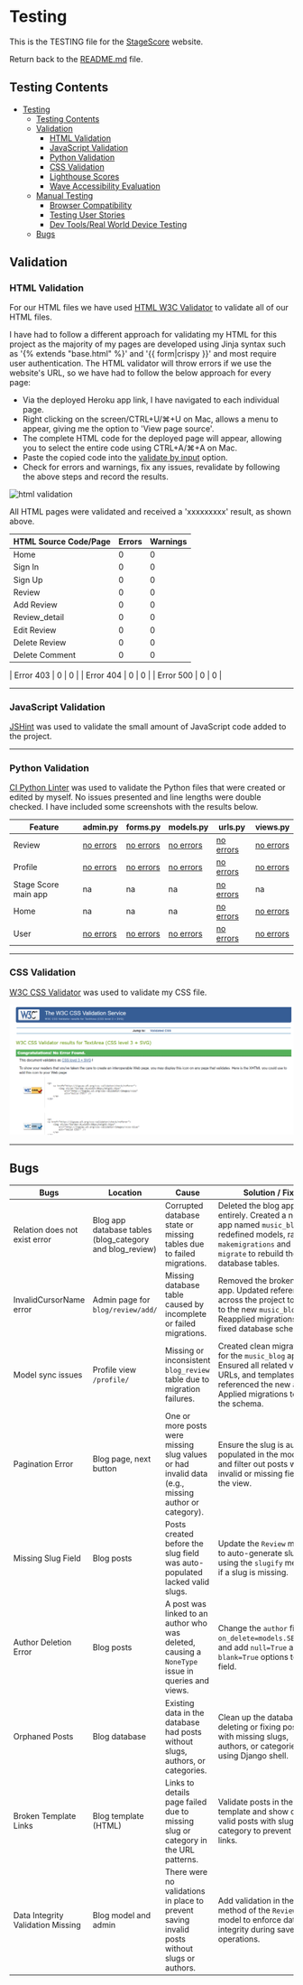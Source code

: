 # Testing

This is the TESTING file for the [StageScore](https://) website.

Return back to the [README.md](README.md) file.

## Testing Contents  
  
- [Testing](#testing)
  - [Testing Contents](#testing-contents)
  - [Validation](#validation)
    - [HTML Validation](#html-validation)
    - [JavaScript Validation](#javascript-validation)
    - [Python Validation](#python-validation)
    - [CSS Validation](#css-validation)
    - [Lighthouse Scores](#lighthouse-scores)
    - [Wave Accessibility Evaluation](#wave-accessibility-evaluation)
  - [Manual Testing](#manual-testing)
    - [Browser Compatibility](#browser-compatibility)
    - [Testing User Stories](#testing-user-stories)
    - [Dev Tools/Real World Device Testing](#dev-toolsreal-world-device-testing)
  - [Bugs](#bugs)

## Validation

### HTML Validation

For our HTML files we have used [HTML W3C Validator](https://validator.w3.org) to validate all of our HTML files.

I have had to follow a different approach for validating my HTML for this project as the majority of my pages are developed using Jinja syntax such as '{% extends "base.html" %}' and '{{ form|crispy }}' and most require user authentication. The HTML validator will throw errors if we use the website's URL, so we have had to follow the below approach for every page:

- Via the deployed Heroku app link, I have navigated to each individual page.
- Right clicking on the screen/CTRL+U/⌘+U on Mac, allows a menu to appear, giving me the option to 'View page source'.
- The complete HTML code for the deployed page will appear, allowing you to select the entire code using CTRL+A/⌘+A on Mac.
- Paste the copied code into the [validate by input](https://validator.w3.org/#validate_by_input) option.
- Check for errors and warnings, fix any issues, revalidate by following the above steps and record the results.

![html validation]()

All HTML pages were validated and received a 'xxxxxxxxx' result, as shown above.

| HTML Source Code/Page | Errors | Warnings |
| ---- | ------ | -------- | 
| Home | 0 | 0 |
| Sign In | 0 | 0 |
| Sign Up | 0 | 0 |
| Review | 0 | 0 |
| Add Review | 0 | 0 |
| Review_detail | 0 | 0 |
| Edit Review | 0 | 0 |
| Delete Review | 0 | 0 |
| Delete Comment | 0 | 0 |


| Error 403 | 0 | 0 |
| Error 404 | 0 | 0 |
| Error 500 | 0  | 0 |
  
<hr>  

### JavaScript Validation

[JSHint](https://jshint.com/) was used to validate the small amount of JavaScript code added to the project. 

<hr>

### Python Validation

[CI Python Linter](https://pep8ci.herokuapp.com/#) was used to validate the Python files that were created or edited by myself. No issues presented and line lengths were double checked. I have included some screenshots with the results below.

| Feature | admin.py | forms.py | models.py | urls.py | views.py |
|---------|----------|----------|-----------|---------|----------|
| Review | [no errors](documentation/testing/review_admin.png) | [no errors](documentation/testing/review_forms.png) | [no errors](documentation/testing/review_models.png) | [no errors](documentation/testing/review_urls.png) | [no errors](documentation/testing/review_views.png) |
| Profile  | [no errors](documentation/testing/profile_admin.png) | [no errors](documentation/testing/profile_forms.png) | [no errors](documentation/testing/profile_models.png) | [no errors](documentation/testing/profile_urls.png) | [no errors](documentation/testing/profile_views.png) |
| Stage Score main app | na | na | na | [no errors](documentation/testing/stagescore_urls.png) | na |
| Home | na | na | na | [no errors](documentation/testing/home_urls.png) | [no errors](documentation/testing/home_views.png) |
| User | [no errors](/documentation/images/user-app-admin.py.png) | [no errors](/documentation/images/user-app-forms.py.png) | [no errors](/documentation/images/user-app-models.py.png) | [no errors](/documentation/images/user-app-urls.py.png) | [no errors](/documentation/images/) |


<hr>

### CSS Validation 

[W3C CSS Validator](https://jigsaw.w3.org/css-validator/) was used to validate my CSS file.

![css validation](documentation/testing/css_valid.png)

<hr> 

## Bugs

| **Bugs**                    | **Location**                              | **Cause**                                                                               | **Solution / Fix**                                                                                                                                              | **Status** |
|-----------------------------|------------------------------------------|---------------------------------------------------------------------------------------|---------------------------------------------------------------------------------------------------------------------------------------------------------------|------------|
| Relation does not exist error | Blog app database tables (blog_category and blog_review) | Corrupted database state or missing tables due to failed migrations.                 | Deleted the blog app entirely. Created a new app named `music_blog`, redefined models, ran `makemigrations` and `migrate` to rebuild the database tables.      | Fixed      |
| InvalidCursorName error      | Admin page for `blog/review/add/`         | Missing database table caused by incomplete or failed migrations.                     | Removed the broken blog app. Updated references across the project to point to the new `music_blog` app. Reapplied migrations and fixed database schema.       | Fixed      |
| Model sync issues            | Profile view `/profile/`                 | Missing or inconsistent `blog_review` table due to migration failures.                | Created clean migrations for the `music_blog` app. Ensured all related views, URLs, and templates referenced the new app. Applied migrations to sync the schema. | Unfixed    |
| Pagination Error             | Blog page, next button                   | One or more posts were missing slug values or had invalid data (e.g., missing author or category). | Ensure the slug is auto-populated in the model, and filter out posts with invalid or missing fields in the view.                                              | Fixed      |
| Missing Slug Field           | Blog posts                               | Posts created before the slug field was auto-populated lacked valid slugs.            | Update the `Review` model to auto-generate slugs using the `slugify` method if a slug is missing.                                                             | Fixed      |
| Author Deletion Error        | Blog posts                               | A post was linked to an author who was deleted, causing a `NoneType` issue in queries and views. | Change the `author` field to `on_delete=models.SET_NULL` and add `null=True` and `blank=True` options to the field.                                            | Fixed      |
| Orphaned Posts               | Blog database                            | Existing data in the database had posts without slugs, authors, or categories.        | Clean up the database by deleting or fixing posts with missing slugs, authors, or categories using Django shell.                                              | Fixed      |
| Broken Template Links        | Blog template (HTML)                     | Links to details page failed due to missing slug or category in the URL patterns.      | Validate posts in the template and show only valid posts with slug and category to prevent broken links.                                                      | Fixed      |
| Data Integrity Validation Missing | Blog model and admin                   | There were no validations in place to prevent saving invalid posts without slugs or authors. | Add validation in the `clean` method of the `Review` model to enforce data integrity during save operations.                                                   | Fixed      |
